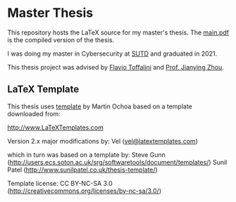# Master Thesis

This repository hosts the LaTeX source for my master's thesis. The [main.pdf](https://github.com/lamida/master-thesis/blob/main/main.pdf) is the compiled version of the thesis.

I was doing my master in Cybersecurity at [SUTD](https://istd.sutd.edu.sg/education/mssd/) and graduated in 2021. 

This thesis project was advised by [Flavio Toffalini](http://flaviotoffalini.info/) and [Prof. Jianying Zhou](http://jianying.space/).  

## LaTeX Template

This thesis uses [template](https://github.com/sutd-mo/thesis-template) by Martin Ochoa based on a template downloaded from:

http://www.LaTeXTemplates.com

 Version 2.x major modifications by:
 Vel (vel@latextemplates.com)

 which in turn was based on a template by:
 Steve Gunn (http://users.ecs.soton.ac.uk/srg/softwaretools/document/templates/)
 Sunil Patel (http://www.sunilpatel.co.uk/thesis-template/)
 

 Template license:
 CC BY-NC-SA 3.0 (http://creativecommons.org/licenses/by-nc-sa/3.0/)
